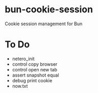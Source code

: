 # bun-cookie-session

Cookie session management for Bun

# To Do

- netero_init
- control copy browser
- control open new tab
- assert snapshot equal
- debug print cookie
- now.txt
